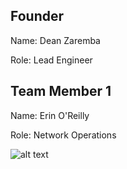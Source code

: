## Founder
Name: Dean Zaremba

Role: Lead Engineer

## Team Member 1

Name: Erin O'Reilly

Role: Network Operations


![alt text](https://www.dropbox.com/s/81ruije74jlbyjy/image1.jpeg?dl=0)

